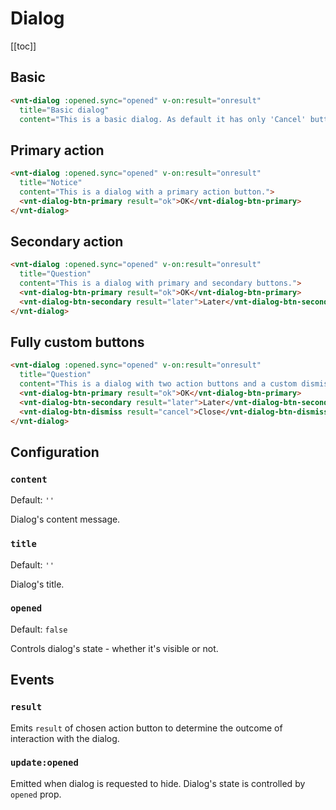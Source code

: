 # Dialog

[[toc]]

## Basic

<dialog-basic />

```html
<vnt-dialog :opened.sync="opened" v-on:result="onresult"
  title="Basic dialog"
  content="This is a basic dialog. As default it has only 'Cancel' button." />
```

## Primary action

<dialog-primary />

```html
<vnt-dialog :opened.sync="opened" v-on:result="onresult"
  title="Notice"
  content="This is a dialog with a primary action button.">
  <vnt-dialog-btn-primary result="ok">OK</vnt-dialog-btn-primary>
</vnt-dialog>
```

## Secondary action

<dialog-secondary />

```html
<vnt-dialog :opened.sync="opened" v-on:result="onresult"
  title="Question"
  content="This is a dialog with primary and secondary buttons.">
  <vnt-dialog-btn-primary result="ok">OK</vnt-dialog-btn-primary>
  <vnt-dialog-btn-secondary result="later">Later</vnt-dialog-btn-secondary>
</vnt-dialog>
```

## Fully custom buttons

<dialog-full />

```html
<vnt-dialog :opened.sync="opened" v-on:result="onresult"
  title="Question"
  content="This is a dialog with two action buttons and a custom dismiss button.">
  <vnt-dialog-btn-primary result="ok">OK</vnt-dialog-btn-primary>
  <vnt-dialog-btn-secondary result="later">Later</vnt-dialog-btn-secondary>
  <vnt-dialog-btn-dismiss result="cancel">Close</vnt-dialog-btn-dismiss>
</vnt-dialog>
```

## Configuration

### `content`
Default: `''`

Dialog's content message.

### `title`
Default: `''`

Dialog's title.

### `opened`
Default: `false`

Controls dialog's state - whether it's visible or not.

## Events

### `result`
Emits `result` of chosen action button to determine the outcome of interaction with the dialog.

### `update:opened`
Emitted when dialog is requested to hide. Dialog's state is controlled by `opened` prop.
